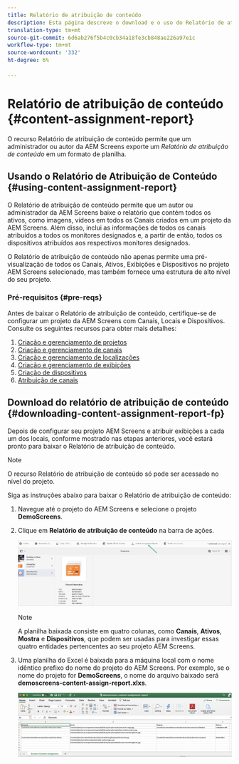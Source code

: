 ```yaml
---
title: Relatório de atribuição de conteúdo
description: Esta página descreve o download e o uso do Relatório de atribuição de conteúdo.
translation-type: tm+mt
source-git-commit: 6d6ab276f5b4c0cb34a18fe3cb848ae226a97e1c
workflow-type: tm+mt
source-wordcount: '332'
ht-degree: 6%

---
```



# Relatório de atribuição de conteúdo {#content-assignment-report}

O recurso Relatório de atribuição de conteúdo permite que um administrador ou autor da AEM Screens exporte um *Relatório de atribuição de conteúdo* em um formato de planilha.

## Usando o Relatório de Atribuição de Conteúdo {#using-content-assignment-report}

O Relatório de atribuição de conteúdo permite que um autor ou administrador da AEM Screens baixe o relatório que contém todos os ativos, como imagens, vídeos em todos os Canais criados em um projeto da AEM Screens. Além disso, inclui as informações de todos os canais atribuídos a todos os monitores designados e, a partir de então, todos os dispositivos atribuídos aos respectivos monitores designados.

O Relatório de atribuição de conteúdo não apenas permite uma pré-visualização de todos os Canais, Ativos, Exibições e Dispositivos no projeto AEM Screens selecionado, mas também fornece uma estrutura de alto nível do seu projeto.


### Pré-requisitos {#pre-reqs}

Antes de baixar o Relatório de atribuição de conteúdo, certifique-se de configurar um projeto da AEM Screens com Canais, Locais e Dispositivos.
Consulte os seguintes recursos para obter mais detalhes:

1. [Criação e gerenciamento de projetos](/help/user-guide/creating-a-screens-project.md)
1. [Criação e gerenciamento de canais](/help/user-guide/managing-channels.md)
1. [Criação e gerenciamento de localizações](/help/user-guide/managing-locations.md)
1. [Criação e gerenciamento de exibições](/help/user-guide/managing-displays.md)
1. [Criação de dispositivos](/help/user-guide/managing-devices.md)
1. [Atribuição de canais](/help/user-guide/channel-assignment-latest-fp.md)


## Download do relatório de atribuição de conteúdo {#downloading-content-assignment-report-fp}

Depois de configurar seu projeto AEM Screens e atribuir exibições a cada um dos locais, conforme mostrado nas etapas anteriores, você estará pronto para baixar o Relatório de atribuição de conteúdo.

>[!NOTE]
>O recurso Relatório de atribuição de conteúdo só pode ser acessado no nível do projeto.

Siga as instruções abaixo para baixar o Relatório de atribuição de conteúdo:

1. Navegue até o projeto do AEM Screens e selecione o projeto **DemoScreens**.

1. Clique em **Relatório de atribuição de conteúdo** na barra de ações.

   ![imagem](/help/user-guide/assets/content-assignment-report/can-download.png)

   >[!NOTE]
   >A planilha baixada consiste em quatro colunas, como **Canais**, **Ativos**, **Mostra** e **Dispositivos**, que podem ser usadas para investigar essas quatro entidades pertencentes ao seu projeto AEM Screens.

1. Uma planilha do Excel é baixada para a máquina local com o nome idêntico prefixo do nome do projeto do AEM Screens. Por exemplo, se o nome do projeto for **DemoScreens**, o nome do arquivo baixado será **demoscreens-content-assign-report.xlxs**.

   ![imagem](/help/user-guide/assets/content-assignment-report/car-download1.png)

